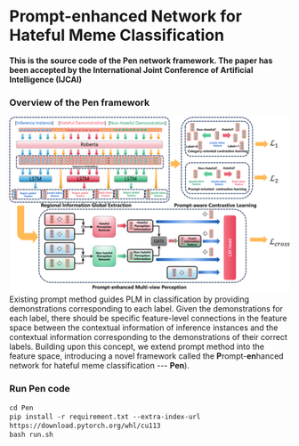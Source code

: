 # Prompt-enhanced Network for Hateful Meme Classification
#### This is the source code of the Pen network framework. The paper has been accepted by the International Joint Conference of Artificial Intelligence (IJCAI)
### Overview of the Pen framework
![image](Pen_framework.png)
Existing prompt method guides PLM in classification by providing demonstrations corresponding to each label. Given the demonstrations for each label, there should be specific feature-level connections in the feature space between the contextual information of inference instances and the contextual information corresponding to the demonstrations of their correct labels. Building upon this concept, we extend prompt method into the feature space, introducing a novel framework called the **P**rompt-**en**hanced network for hateful meme classification --- **Pen**).
### Run Pen code
```
cd Pen
pip install -r requirement.txt --extra-index-url https://download.pytorch.org/whl/cu113
bash run.sh
```

